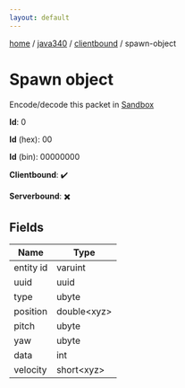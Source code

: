 ```yaml
---
layout: default
---
```


[home](/)  /  [java340](/protocol/java340)  /  [clientbound](/protocol/java340/clientbound)  /  spawn-object

# Spawn object

Encode/decode this packet in [Sandbox](../../../sandbox/java340#clientbound.spawn_object)

**Id**: 0

**Id** (hex): 00

**Id** (bin): 00000000

**Clientbound**: ✔️

**Serverbound**: ✖️

## Fields

Name | Type
---|---
entity id | varuint
uuid | uuid
type | ubyte
position | double&lt;xyz&gt;
pitch | ubyte
yaw | ubyte
data | int
velocity | short&lt;xyz&gt;
